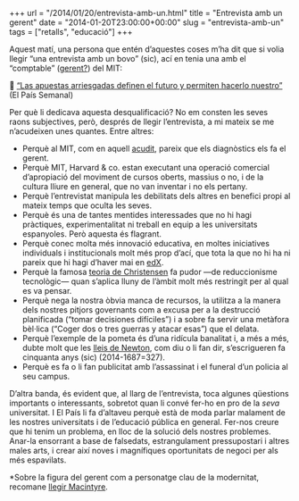 +++
url = "/2014/01/20/entrevista-amb-un.html"
title = "Entrevista amb un gerent"
date = "2014-01-20T23:00:00+00:00"
slug = "entrevista-amb-un"
tags = ["retalls", "educació"]
+++

Aquest matí, una persona que entén d’aquestes coses m’ha dit que si volia llegir “una entrevista amb un bovo” (sic), ací en tenia una amb el “comptable” ([gerent?](http://orgchart.mit.edu/executive-vice-president-and-treasurer)) del MIT:

📎 [“Las apuestas arriesgadas definen el futuro y permiten hacerlo nuestro”](http://elpais.com/elpais/2014/01/17/eps/1389957867_975072.html) (El País Semanal)

Per què li dedicava aquesta desqualificació? No em consten les seves raons subjectives, però, després de llegir l’entrevista, a mi mateix se me n’acudeixen unes quantes. Entre altres:

  - Perquè al MIT, com en aquell [acudit](http://elpais.com/elpais/2013/02/18/vinetas/1361213916_521875.html), pareix que els diagnòstics els fa el gerent.
  - Perquè MIT, Harvard & co. estan executant una operació comercial d’apropiació del moviment de cursos oberts, massius o no, i de la cultura lliure en general, que no van inventar i no els pertany.
  - Perquè l’entrevistat manipula les debilitats dels altres en benefici propi al mateix temps que oculta les seves.
  - Perquè és una de tantes mentides interessades que no hi hagi pràctiques, experimentalitat ni treball en equip a les universitats espanyoles. Però aquesta és flagrant.
  - Perquè conec molta més innovació educativa, en moltes iniciatives individuals i institucionals molt més prop d’ací, que tota la que no hi ha ni pareix que hi hagi d’haver mai en [edX](http://en.wikipedia.org/wiki/EdX).
  - Perquè la famosa [teoria de Christensen](http://en.wikipedia.org/wiki/Disruptive_technology) fa pudor —de reduccionisme tecnològic— quan s’aplica lluny de l’àmbit molt més restringit per al qual es va pensar.
  - Perquè nega la nostra òbvia manca de recursos, la utilitza a la manera dels nostres pitjors governants com a excusa per a la destrucció planificada (“tomar decisiones difíciles”) i a sobre fa servir una metàfora bèl·lica (“Coger dos o tres guerras y atacar esas”) que el delata.
  - Perquè l’exemple de la pometa és d’una ridícula banalitat i, a més a més, dubte molt que les [lleis de Newton](http://ca.wikipedia.org/wiki/Lleis_de_Newton), com diu o li fan dir, s’escrigueren fa cinquanta anys (sic) (2014-1687=327).
  - Perquè es fa o li fan publicitat amb l’assassinat i el funeral d’un policia al seu campus.

D’altra banda, és evident que, al llarg de l’entrevista, toca algunes qüestions importants o interessants, sobretot quan li convé fer-ho en pro de la *seva* universitat. I El País li fa d’altaveu perquè està de moda parlar malament de les nostres universitats i de l’educació pública en general. Fer-nos creure que hi tenim un problema, en lloc de la solució dels nostres problemes. Anar-la ensorrant a base de falsedats, estrangulament pressupostari i altres males arts, i crear així noves i magnífiques oportunitats de negoci per als més espavilats.

*Sobre la figura del gerent com a personatge clau de la modernitat, recomane [llegir Macintyre](/2020/01/19/el-gerent-representa.html).